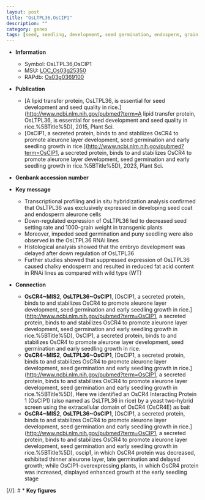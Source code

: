```yaml
---
layout: post
title: "OsLTPL36,OsCIP1"
description: ""
category: genes
tags: [seed, seedling, development, seed germination, endosperm, grain weight]
---
```


* **Information**  
    + Symbol: OsLTPL36,OsCIP1  
    + MSU: [LOC_Os03g25350](http://rice.uga.edu/cgi-bin/ORF_infopage.cgi?orf=LOC_Os03g25350)  
    + RAPdb: [Os03g0369100](https://rapdb.dna.affrc.go.jp/locus/?name=Os03g0369100)  

* **Publication**  
    + [A lipid transfer protein, OsLTPL36, is essential for seed development and seed quality in rice.](http://www.ncbi.nlm.nih.gov/pubmed?term=A lipid transfer protein, OsLTPL36, is essential for seed development and seed quality in rice.%5BTitle%5D), 2015, Plant Sci.
    + [OsCIP1, a secreted protein, binds to and stabilizes OsCR4 to promote aleurone layer development, seed germination and early seedling growth in rice.](http://www.ncbi.nlm.nih.gov/pubmed?term=OsCIP1, a secreted protein, binds to and stabilizes OsCR4 to promote aleurone layer development, seed germination and early seedling growth in rice.%5BTitle%5D), 2023, Plant Sci.

* **Genbank accession number**  

* **Key message**  
    + Transcriptional profiling and in situ hybridization analysis confirmed that OsLTPL36 was exclusively expressed in developing seed coat and endosperm aleurone cells
    + Down-regulated expression of OsLTPL36 led to decreased seed setting rate and 1000-grain weight in transgenic plants
    + Moreover, impeded seed germination and puny seedling were also observed in the OsLTPL36 RNAi lines
    + Histological analysis showed that the embryo development was delayed after down regulation of OsLTPL36
    + Further studies showed that suppressed expression of OsLTPL36 caused chalky endosperm and resulted in reduced fat acid content in RNAi lines as compared with wild type (WT)

* **Connection**  
    + __OsCR4~MIS2__, __OsLTPL36~OsCIP1__, [OsCIP1, a secreted protein, binds to and stabilizes OsCR4 to promote aleurone layer development, seed germination and early seedling growth in rice.](http://www.ncbi.nlm.nih.gov/pubmed?term=OsCIP1, a secreted protein, binds to and stabilizes OsCR4 to promote aleurone layer development, seed germination and early seedling growth in rice.%5BTitle%5D), OsCIP1, a secreted protein, binds to and stabilizes OsCR4 to promote aleurone layer development, seed germination and early seedling growth in rice.
    + __OsCR4~MIS2__, __OsLTPL36~OsCIP1__, [OsCIP1, a secreted protein, binds to and stabilizes OsCR4 to promote aleurone layer development, seed germination and early seedling growth in rice.](http://www.ncbi.nlm.nih.gov/pubmed?term=OsCIP1, a secreted protein, binds to and stabilizes OsCR4 to promote aleurone layer development, seed germination and early seedling growth in rice.%5BTitle%5D),  Here we identified an OsCR4 Interacting Protein 1 (OsCIP1) (also named as OsLTPL36 in rice) by a yeast two-hybrid screen using the extracellular domain of OsCR4 (OsCR4E) as bait
    + __OsCR4~MIS2__, __OsLTPL36~OsCIP1__, [OsCIP1, a secreted protein, binds to and stabilizes OsCR4 to promote aleurone layer development, seed germination and early seedling growth in rice.](http://www.ncbi.nlm.nih.gov/pubmed?term=OsCIP1, a secreted protein, binds to and stabilizes OsCR4 to promote aleurone layer development, seed germination and early seedling growth in rice.%5BTitle%5D),  oscip1, in which OsCR4 protein was decreased, exhibited thinner aleurone layer, late germination and delayed growth; while OsCIP1-overexpressing plants, in which OsCR4 protein was increased, displayed enhanced growth at the early seedling stage

[//]: # * **Key figures**  


